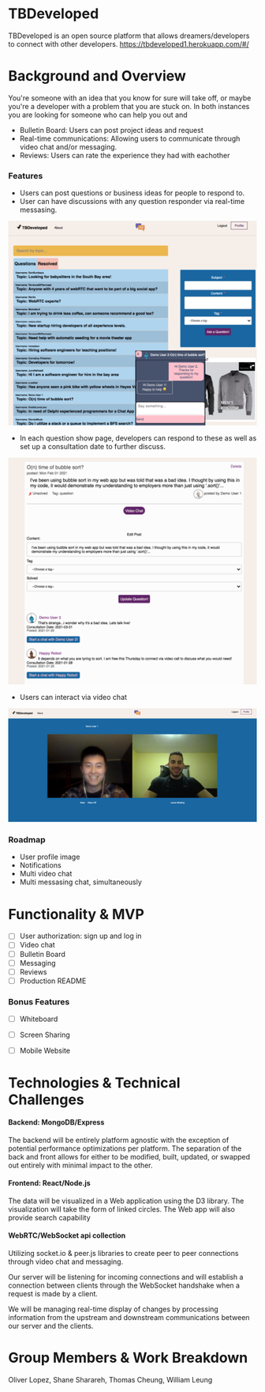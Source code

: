 # TBDeveloped

TBDeveloped is an open source platform that allows dreamers/developers to connect with other developers.
https://tbdeveloped1.herokuapp.com/#/

# Background and Overview
You're someone with an idea that you know for sure will take off, or maybe you're a developer with a problem that you are stuck on. In both instances you are looking for someone who can help you out and 
* Bulletin Board: Users can post project ideas and request  
* Real-time communications: Allowing users to communicate through video chat and/or messaging.
* Reviews: Users can rate the experience they had with eachother


### Features
* Users can post questions or business ideas for people to respond to.
* User can have discussions with any question responder via real-time messasing.

![image](https://github.com/1071919wl/TBDeveloped/blob/splash/frontend/src/assets/images/production_readme/main.png)

* In each question show page, developers can respond to these as well as set up a consultation date to further discuss.

![image](https://github.com/1071919wl/TBDeveloped/blob/splash/frontend/src/assets/images/production_readme/posts.png)

* Users can interact via video chat

![image](https://github.com/1071919wl/TBDeveloped/blob/splash/frontend/src/assets/images/production_readme/ex3.png)



### Roadmap
* User profile image
* Notifications
* Multi video chat 
* Multi messasing chat, simultaneously


# Functionality & MVP
- [ ] User authorization: sign up and log in
- [ ] Video chat 
- [ ] Bulletin Board
- [ ] Messaging
- [ ] Reviews
- [ ] Production README

### Bonus Features
- [ ] Whiteboard 
- [ ] Screen Sharing
- [ ] Mobile Website


# Technologies & Technical Challenges

#### Backend: MongoDB/Express
The backend will be entirely platform agnostic with the exception of potential performance optimizations per platform. The separation of the back and front allows for either to be modified, built, updated, or swapped out entirely with minimal impact to the other.

#### Frontend: React/Node.js
The data will be visualized in a Web application using the D3 library. The visualization will take the form of linked circles. The Web app will also provide search capability

#### WebRTC/WebSocket api collection
Utilizing socket.io & peer.js libraries to create peer to peer connections through video chat and messaging. 

Our server will be listening for incoming connections and will establish a connection between clients through the WebSocket handshake when a request is made by a client.

We will be managing real-time display of changes by processing information from the upstream and downstream communications between our server and the clients.

# Group Members & Work Breakdown
Oliver Lopez, Shane Sharareh, Thomas Cheung, William Leung


